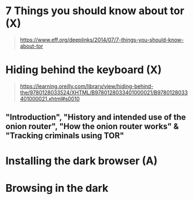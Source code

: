 # 7 Things you should know about tor (X)
> <https://www.eff.org/deeplinks/2014/07/7-things-you-should-know-about-tor>


# Hiding behind the keyboard (X)
> <https://learning.oreilly.com/library/view/hiding-behind-the/9780128033524/XHTML/B9780128033401000021/B9780128033401000021.xhtml#s0010>

## "Introduction", "History and intended use of the onion router", "How the onion router works" & "Tracking criminals using TOR"



# Installing the dark browser (A)


# Browsing in the dark

